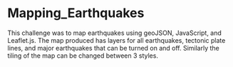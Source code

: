# Mapping_Earthquakes
This challenge was to map earthquakes using geoJSON, JavaScript, and Leaflet.js. The map produced has layers for all earthquakes, tectonic plate lines, and major earthquakes that can be turned on and off. Similarly the tiling of the map can be changed between 3 styles.
